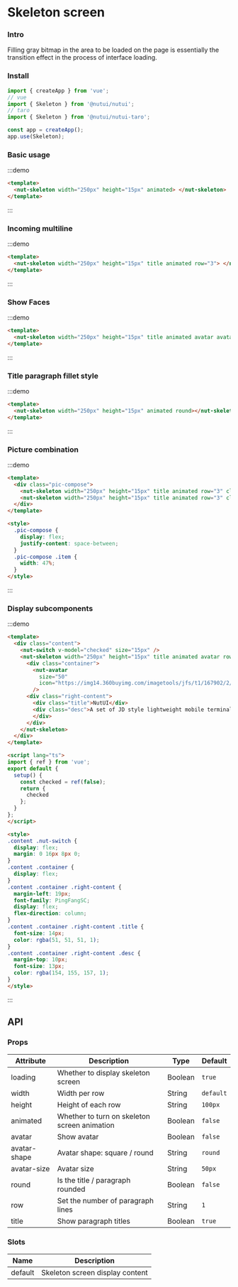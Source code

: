 # Skeleton screen

### Intro

Filling gray bitmap in the area to be loaded on the page is essentially the transition effect in the process of interface loading.

### Install

```javascript
import { createApp } from 'vue';
// vue
import { Skeleton } from '@nutui/nutui';
// taro
import { Skeleton } from '@nutui/nutui-taro';

const app = createApp();
app.use(Skeleton);
```

### Basic usage

:::demo

```html
<template>
  <nut-skeleton width="250px" height="15px" animated> </nut-skeleton>
</template>
```

:::

### Incoming multiline

:::demo

```html
<template>
  <nut-skeleton width="250px" height="15px" title animated row="3"> </nut-skeleton>
</template>
```

:::

### Show Faces

:::demo

```html
<template>
  <nut-skeleton width="250px" height="15px" title animated avatar avatarSize="100px" row="3"> </nut-skeleton>
</template>
```

:::

### Title paragraph fillet style

:::demo

```html
<template>
  <nut-skeleton width="250px" height="15px" animated round></nut-skeleton>
</template>
```

:::

### Picture combination

:::demo

```html
<template>
  <div class="pic-compose">
    <nut-skeleton width="250px" height="15px" title animated row="3" class="item"> </nut-skeleton>
    <nut-skeleton width="250px" height="15px" title animated row="3" class="item"> </nut-skeleton>
  </div>
</template>

<style>
  .pic-compose {
    display: flex;
    justify-content: space-between;
  }
  .pic-compose .item {
    width: 47%;
  }
</style>
```

:::

### Display subcomponents

:::demo

```html
<template>
  <div class="content">
    <nut-switch v-model="checked" size="15px" />
    <nut-skeleton width="250px" height="15px" title animated avatar row="3" :loading="!checked">
      <div class="container">
        <nut-avatar
          size="50"
          icon="https://img14.360buyimg.com/imagetools/jfs/t1/167902/2/8762/791358/603742d7E9b4275e3/e09d8f9a8bf4c0ef.png"
        />
      <div class="right-content">
        <div class="title">NutUI</div>
        <div class="desc">A set of JD style lightweight mobile terminal Vue group library provides rich basic components and business components to help developers quickly build mobile applications.
        </div>
      </div>
    </nut-skeleton>
  </div>
</template>

<script lang="ts">
import { ref } from 'vue';
export default {
  setup() {
    const checked = ref(false);
    return {
      checked
    };
  }
};
</script>

<style>
.content .nut-switch {
  display: flex;
  margin: 0 16px 8px 0;
}
.content .container {
  display: flex;
}
.content .container .right-content {
  margin-left: 19px;
  font-family: PingFangSC;
  display: flex;
  flex-direction: column;
}
.content .container .right-content .title {
  font-size: 14px;
  color: rgba(51, 51, 51, 1);
}
.content .container .right-content .desc {
  margin-top: 10px;
  font-size: 13px;
  color: rgba(154, 155, 157, 1);
}
</style>
```

:::

## API

### Props

| Attribute    | Description                                  | Type    | Default   |
| ------------ | -------------------------------------------- | ------- | --------- |
| loading      | Whether to display skeleton screen           | Boolean | `true`    |
| width        | Width per row                                | String  | `default` |
| height       | Height of each row                           | String  | `100px`   |
| animated     | Whether to turn on skeleton screen animation | Boolean | `false`   |
| avatar       | Show avatar                                  | Boolean | `false`   |
| avatar-shape | Avatar shape: square / round                 | String  | `round`   |
| avatar-size  | Avatar size                                  | String  | `50px`    |
| round        | Is the title / paragraph rounded             | Boolean | `false`   |
| row          | Set the number of paragraph lines            | String  | `1`       |
| title        | Show paragraph titles                        | Boolean | `true`    |

### Slots

| Name    | Description                     |
| ------- | ------------------------------- |
| default | Skeleton screen display content |
